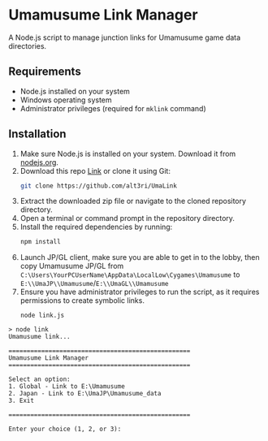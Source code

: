 # Umamusume Link Manager

A Node.js script to manage junction links for Umamusume game data directories.

## Requirements

- Node.js installed on your system
- Windows operating system
- Administrator privileges (required for `mklink` command)

## Installation

1. Make sure Node.js is installed on your system. Download it from [nodejs.org](https://nodejs.org/).
2. Download this repo [Link](https://github.com/alt3ri/UmaLink/archive/refs/heads/master.zip) or clone it using Git:
   ```bash
   git clone https://github.com/alt3ri/UmaLink
   ```
3. Extract the downloaded zip file or navigate to the cloned repository directory.
4. Open a terminal or command prompt in the repository directory.
5. Install the required dependencies by running:
   ```bash
   npm install
   ```
6. Launch JP/GL client, make sure you are able to get in to the lobby, then copy Umamusume JP/GL from `C:\Users\YourPCUserName\AppData\LocalLow\Cygames\Umamusume` to `E:\\UmaJP\\Umamusume`/`E:\\UmaGL\\Umamusume`
7. Ensure you have administrator privileges to run the script, as it requires permissions to create symbolic links.
   ```
   node link.js
   ```

```
> node link
Umamusume link...

==================================================
Umamusume Link Manager
==================================================

Select an option:
1. Global - Link to E:\Umamusume
2. Japan - Link to E:\UmaJP\Umamusume_data
3. Exit

==================================================

Enter your choice (1, 2, or 3):
```
